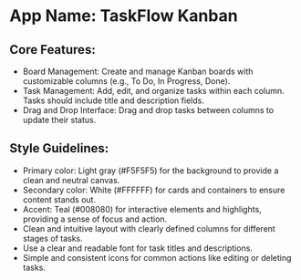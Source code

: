 # **App Name**: TaskFlow Kanban

## Core Features:

- Board Management: Create and manage Kanban boards with customizable columns (e.g., To Do, In Progress, Done).
- Task Management: Add, edit, and organize tasks within each column. Tasks should include title and description fields.
- Drag and Drop Interface: Drag and drop tasks between columns to update their status.

## Style Guidelines:

- Primary color: Light gray (#F5F5F5) for the background to provide a clean and neutral canvas.
- Secondary color: White (#FFFFFF) for cards and containers to ensure content stands out.
- Accent: Teal (#008080) for interactive elements and highlights, providing a sense of focus and action.
- Clean and intuitive layout with clearly defined columns for different stages of tasks.
- Use a clear and readable font for task titles and descriptions.
- Simple and consistent icons for common actions like editing or deleting tasks.